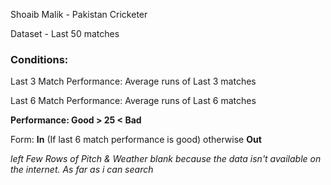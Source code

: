 Shoaib Malik - Pakistan Cricketer

Dataset -
Last 50 matches

### Conditions:

Last 3 Match Performance: Average runs of Last 3 matches

Last 6 Match Performance: Average runs of Last 6 matches


**Performance: Good > 25 < Bad**

Form: **In** (If last 6 match performance is good) otherwise **Out**


*left Few Rows of Pitch & Weather blank because the data isn't available on the internet. As far as i can search*
